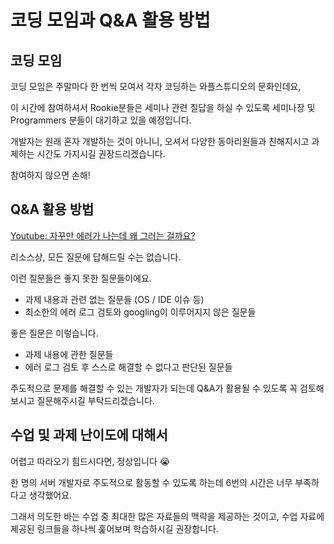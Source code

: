 # 코딩 모임과 Q&A 활용 방법

## 코딩 모임

코딩 모임은 주말마다 한 번씩 모여서 각자 코딩하는 와플스튜디오의 문화인데요,

이 시간에 참여하셔서 Rookie분들은 세미나 관련 질답을 하실 수 있도록 세미나장 및 Programmers 분들이 대기하고 있을 예정입니다.

개발자는 원래 혼자 개발하는 것이 아니니, 오셔서 다양한 동아리원들과 친해지시고 과제하는 시간도 가지시길 권장드리겠습니다.

참여하지 않으면 손해!

## Q&A 활용 방법

[Youtube: 자꾸만 에러가 나는데 왜 그러는 걸까요?](https://www.youtube.com/watch?v=U-lmrnJIcSA)

리소스상, 모든 질문에 답해드릴 수는 없습니다. 

이런 질문들은 좋지 못한 질문들이에요.
- 과제 내용과 관련 없는 질문들 (OS / IDE 이슈 등)
- 최소한의 에러 로그 검토와 googling이 이루어지지 않은 질문들

좋은 질문은 이렇습니다.
- 과제 내용에 관한 질문들
- 에러 로그 검토 후 스스로 해결할 수 없다고 판단된 질문들

주도적으로 문제를 해결할 수 있는 개발자가 되는데 Q&A가 활용될 수 있도록 꼭 검토해보시고 질문해주시길 부탁드리겠습니다.

## 수업 및 과제 난이도에 대해서
어렵고 따라오기 힘드시다면, 정상입니다 😭

한 명의 서버 개발자로 주도적으로 활동할 수 있도록 하는데 6번의 시간은 너무 부족하다고 생각했어요.

그래서 의도한 바는 수업 중 최대한 많은 자료들의 맥락을 제공하는 것이고, 수업 자료에 제공된 링크들을 하나씩 훑어보며 학습하시길 권장합니다.


